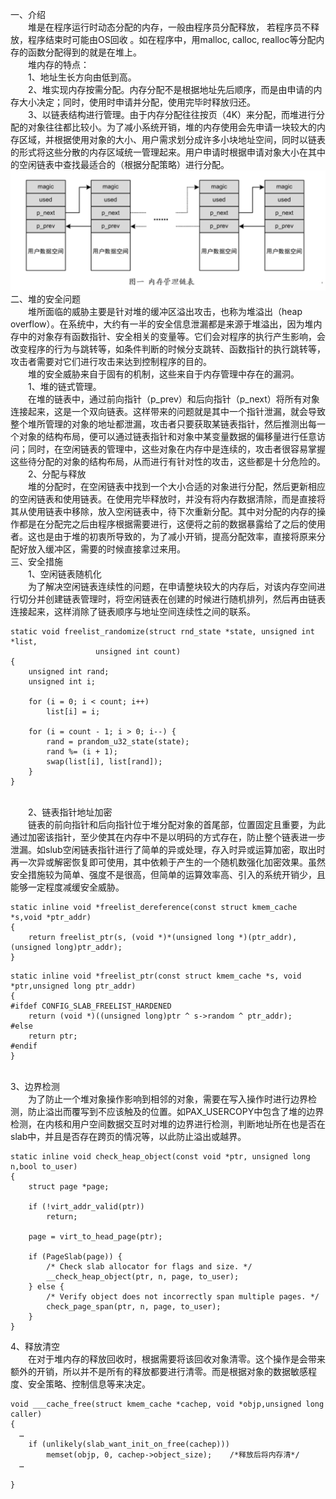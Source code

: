 一、介绍
<br />&emsp;&emsp;堆是在程序运行时动态分配的内存，一般由程序员分配释放， 若程序员不释放，程序结束时可能由OS回收 。如在程序中，用malloc, calloc, realloc等分配内存的函数分配得到的就是在堆上。
<br />&emsp;&emsp;堆内存的特点：
<br />&emsp;&emsp;1、地址生长方向由低到高。
<br />&emsp;&emsp;2、堆实现内存按需分配。内存分配不是根据地址先后顺序，而是由申请的内存大小决定；同时，使用时申请并分配，使用完毕时释放归还。
<br />&emsp;&emsp;3、以链表结构进行管理。由于内存分配往往按页（4K）来分配，而堆进行分配的对象往往都比较小。为了减小系统开销，堆的内存使用会先申请一块较大的内存区域，并根据使用对象的大小、用户需求划分成许多小块地址空间，同时以链表的形式将这些分散的内存区域统一管理起来。用户申请时根据申请对象大小在其中的空闲链表中查找最适合的（根据分配策略）进行分配。
![](5.png)
<br />二、堆的安全问题
<br />&emsp;&emsp;堆所面临的威胁主要是针对堆的缓冲区溢出攻击，也称为堆溢出（heap overflow）。在系统中，大约有一半的安全信息泄漏都是来源于堆溢出，因为堆内存中的对象存有函数指针、安全相关的变量等。它们会对程序的执行产生影响，会改变程序的行为与跳转等，如条件判断的时候分支跳转、函数指针的执行跳转等，攻击者需要对它们进行攻击来达到控制程序的目的。
<br />&emsp;&emsp;堆的安全威胁来自于固有的机制，这些来自于内存管理中存在的漏洞。
<br />&emsp;&emsp;1、堆的链式管理。
<br />&emsp;&emsp;在堆的链表中，通过前向指针（p_prev）和后向指针（p_next）将所有对象连接起来，这是一个双向链表。这样带来的问题就是其中一个指针泄漏，就会导致整个堆所管理的对象的地址都泄漏，攻击者只要获取某链表指针，然后推测出每一个对象的结构布局，便可以通过链表指针和对象中某变量数据的偏移量进行任意访问；同时，在空闲链表的管理中，这些对象在内存中是连续的，攻击者很容易掌握这些待分配的对象的结构布局，从而进行有针对性的攻击，这些都是十分危险的。
<br />&emsp;&emsp;2、分配与释放
<br />&emsp;&emsp;堆的分配时，在空闲链表中找到一个大小合适的对象进行分配，然后更新相应的空闲链表和使用链表。在使用完毕释放时，并没有将内存数据清除，而是直接将其从使用链表中移除，放入空闲链表中，待下次重新分配。其中对分配的内存的操作都是在分配完之后由程序根据需要进行，这便将之前的数据暴露给了之后的使用者。这也是由于堆的初衷所导致的，为了减小开销，提高分配效率，直接将原来分配好放入缓冲区，需要的时候直接拿过来用。
<br />三、安全措施
<br />&emsp;&emsp;1、空闲链表随机化
<br />&emsp;&emsp;为了解决空闲链表连续性的问题，在申请整块较大的内存后，对该内存空间进行切分并创建链表管理时，将空闲链表在创建的时候进行随机排列，然后再由链表连接起来，这样消除了链表顺序与地址空间连续性之间的联系。
```
static void freelist_randomize(struct rnd_state *state, unsigned int *list,
                   unsigned int count)
{
    unsigned int rand;
    unsigned int i;

    for (i = 0; i < count; i++)
        list[i] = i;

    for (i = count - 1; i > 0; i--) {
        rand = prandom_u32_state(state);
        rand %= (i + 1);
        swap(list[i], list[rand]);
    }
}
```
<br />&emsp;&emsp;2、链表指针地址加密
<br />&emsp;&emsp;链表的前向指针和后向指针位于堆分配对象的首尾部，位置固定且重要，为此通过加密该指针，至少使其在内存中不是以明码的方式存在，防止整个链表进一步泄漏。如slub空闲链表指针进行了简单的异或处理，存入时异或运算加密，取出时再一次异或解密恢复即可使用，其中依赖于产生的一个随机数强化加密效果。虽然安全措施较为简单、强度不是很高，但简单的运算效率高、引入的系统开销少，且能够一定程度减缓安全威胁。
```
static inline void *freelist_dereference(const struct kmem_cache *s,void *ptr_addr)
{
	return freelist_ptr(s, (void *)*(unsigned long *)(ptr_addr),  (unsigned long)ptr_addr);
}

```
```
static inline void *freelist_ptr(const struct kmem_cache *s, void *ptr,unsigned long ptr_addr)
{
#ifdef CONFIG_SLAB_FREELIST_HARDENED
	return (void *)((unsigned long)ptr ^ s->random ^ ptr_addr);
#else
	return ptr;
#endif
}
```
<br />3、边界检测
<br />&emsp;&emsp;为了防止一个堆对象操作影响到相邻的对象，需要在写入操作时进行边界检测，防止溢出而覆写到不应该触及的位置。如PAX_USERCOPY中包含了堆的边界检测，在内核和用户空间数据交互时对堆的边界进行检测，判断地址所在也是否在slab中，并且是否存在跨页的情况等，以此防止溢出或越界。
```
static inline void check_heap_object(const void *ptr, unsigned long n,bool to_user)
{
    struct page *page;

    if (!virt_addr_valid(ptr))
        return;
	
    page = virt_to_head_page(ptr);

    if (PageSlab(page)) {
        /* Check slab allocator for flags and size. */
        __check_heap_object(ptr, n, page, to_user);
    } else {
        /* Verify object does not incorrectly span multiple pages. */
        check_page_span(ptr, n, page, to_user);
    }
}
```
4、释放清空
<br />&emsp;&emsp;在对于堆内存的释放回收时，根据需要将该回收对象清零。这个操作是会带来额外的开销，所以并不是所有的释放都要进行清零。而是根据对象的数据敏感程度、安全策略、控制信息等来决定。
```
void ___cache_free(struct kmem_cache *cachep, void *objp,unsigned long caller)
{
  …
    if (unlikely(slab_want_init_on_free(cachep)))
        memset(objp, 0, cachep->object_size);	 /*释放后将内存清*/
  …

}
```

